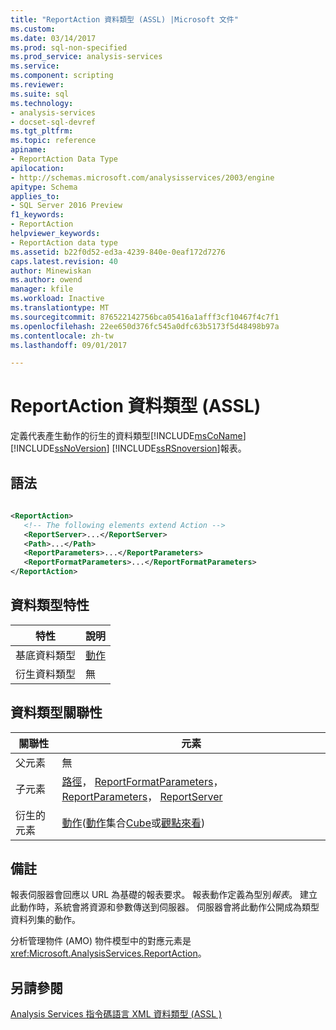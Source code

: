 ```yaml
---
title: "ReportAction 資料類型 (ASSL) |Microsoft 文件"
ms.custom: 
ms.date: 03/14/2017
ms.prod: sql-non-specified
ms.prod_service: analysis-services
ms.service: 
ms.component: scripting
ms.reviewer: 
ms.suite: sql
ms.technology:
- analysis-services
- docset-sql-devref
ms.tgt_pltfrm: 
ms.topic: reference
apiname:
- ReportAction Data Type
apilocation:
- http://schemas.microsoft.com/analysisservices/2003/engine
apitype: Schema
applies_to:
- SQL Server 2016 Preview
f1_keywords:
- ReportAction
helpviewer_keywords:
- ReportAction data type
ms.assetid: b22f0d52-ed3a-4239-840e-0eaf172d7276
caps.latest.revision: 40
author: Minewiskan
ms.author: owend
manager: kfile
ms.workload: Inactive
ms.translationtype: MT
ms.sourcegitcommit: 876522142756bca05416a1afff3cf10467f4c7f1
ms.openlocfilehash: 22ee650d376fc545a0dfc63b5173f5d48498b97a
ms.contentlocale: zh-tw
ms.lasthandoff: 09/01/2017

---
```

# <a name="reportaction-data-type-assl"></a>ReportAction 資料類型 (ASSL)
  定義代表產生動作的衍生的資料類型[!INCLUDE[msCoName](../../../includes/msconame-md.md)] [!INCLUDE[ssNoVersion](../../../includes/ssnoversion-md.md)] [!INCLUDE[ssRSnoversion](../../../includes/ssrsnoversion-md.md)]報表。  
  
## <a name="syntax"></a>語法  
  
```xml  
  
<ReportAction>  
   <!-- The following elements extend Action -->  
   <ReportServer>...</ReportServer>  
   <Path>...</Path>  
   <ReportParameters>...</ReportParameters>  
   <ReportFormatParameters>...</ReportFormatParameters>  
</ReportAction>  
```  
  
## <a name="data-type-characteristics"></a>資料類型特性  
  
|特性|說明|  
|--------------------|-----------------|  
|基底資料類型|[動作](../../../analysis-services/scripting/data-type/action-data-type-assl.md)|  
|衍生資料類型|無|  
  
## <a name="data-type-relationships"></a>資料類型關聯性  
  
|關聯性|元素|  
|------------------|-------------|  
|父元素|無|  
|子元素|[路徑](../../../analysis-services/scripting/properties/path-element-assl.md)， [ReportFormatParameters](../../../analysis-services/scripting/collections/reportformatparameters-element-assl.md)， [ReportParameters](../../../analysis-services/scripting/collections/reportparameters-element-assl.md)， [ReportServer](../../../analysis-services/scripting/properties/reportserver-element-assl.md)|  
|衍生的元素|[動作](../../../analysis-services/scripting/objects/action-element-assl.md)([動作](../../../analysis-services/scripting/collections/actions-element-assl.md)集合[Cube](../../../analysis-services/scripting/objects/cube-element-assl.md)或[觀點來看](../../../analysis-services/scripting/objects/perspective-element-assl.md))|  
  
## <a name="remarks"></a>備註  
 報表伺服器會回應以 URL 為基礎的報表要求。 報表動作定義為型別*報表*。 建立此動作時，系統會將資源和參數傳送到伺服器。 伺服器會將此動作公開成為類型資料列集的動作。  
  
 分析管理物件 (AMO) 物件模型中的對應元素是<xref:Microsoft.AnalysisServices.ReportAction>。  
  
## <a name="see-also"></a>另請參閱  
 [Analysis Services 指令碼語言 XML 資料類型 &#40;ASSL &#41;](../../../analysis-services/scripting/data-type/analysis-services-scripting-language-xml-data-types-assl.md)  
  
  

